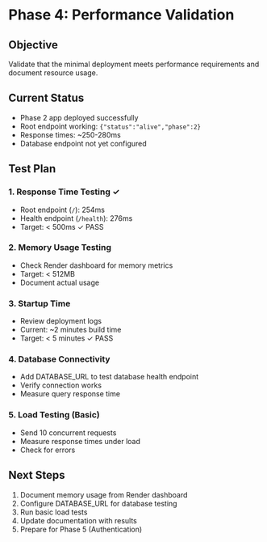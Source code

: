# Phase 4: Performance Validation

## Objective
Validate that the minimal deployment meets performance requirements and document resource usage.

## Current Status
- Phase 2 app deployed successfully
- Root endpoint working: `{"status":"alive","phase":2}`
- Response times: ~250-280ms
- Database endpoint not yet configured

## Test Plan

### 1. Response Time Testing ✓
- Root endpoint (`/`): 254ms 
- Health endpoint (`/health`): 276ms
- Target: < 500ms ✓ PASS

### 2. Memory Usage Testing
- Check Render dashboard for memory metrics
- Target: < 512MB
- Document actual usage

### 3. Startup Time
- Review deployment logs
- Current: ~2 minutes build time
- Target: < 5 minutes ✓ PASS

### 4. Database Connectivity
- Add DATABASE_URL to test database health endpoint
- Verify connection works
- Measure query response time

### 5. Load Testing (Basic)
- Send 10 concurrent requests
- Measure response times under load
- Check for errors

## Next Steps

1. Document memory usage from Render dashboard
2. Configure DATABASE_URL for database testing
3. Run basic load tests
4. Update documentation with results
5. Prepare for Phase 5 (Authentication)